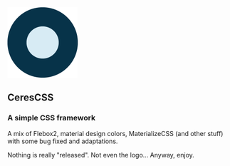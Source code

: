 <img src="images/ceres_logo.png" data-canonical-src="images/ceres_logo.png" width="158" height="158" />

## CeresCSS  
### A simple CSS framework

A mix of Flebox2, material design colors, MaterializeCSS (and other stuff) with some bug fixed and adaptations.


Nothing is really "released". Not even the logo... Anyway, enjoy.
